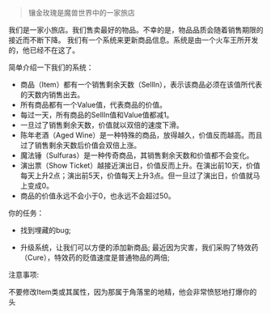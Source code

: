 > 镶金玫瑰是魔兽世界中的一家旅店

我们是一家小旅店。我们售卖最好的物品。不幸的是，物品品质会随着销售期限的接近而不断下降。 我们有一个系统来更新商品信息。系统是由一个火车王所开发的，他已经不在这了。



简单介绍一下我们的系统：

* 商品（Item）都有一个销售剩余天数（SellIn），表示该商品必须在该值所代表的天数内销售出去。
* 所有商品都有一个Value值，代表商品的价值。
* 每过一天，所有商品的SellIn值和Value值都减1。
* 一旦过了销售剩余天数，价值就以双倍的速度下滑。
* 陈年老酒（Aged Wine）是一种特殊的商品，放得越久，价值反而越高。而且过了销售剩余天数后价值会双倍上涨。
* 魔法锤（Sulfuras）是一种传奇商品，其销售剩余天数和价值都不会变化。
* 演出票（Show Ticket）越接近演出日，价值反而上升。在演出前10天，价值每天上升2点；演出前5天，价值每天上升3点。但一旦过了演出日，价值就马上变成0。
* 商品的价值永远不会小于0，也永远不会超过50。



你的任务：

- 找到埋藏的bug;

- 升级系统，让我们可以方便的添加新商品;  最近因为灾害，我们采购了特效药（Cure），特效药的贬值速度是普通物品的两倍;



注意事项:

不要修改Item类或其属性，因为那属于角落里的地精，他会非常愤怒地打爆你的头